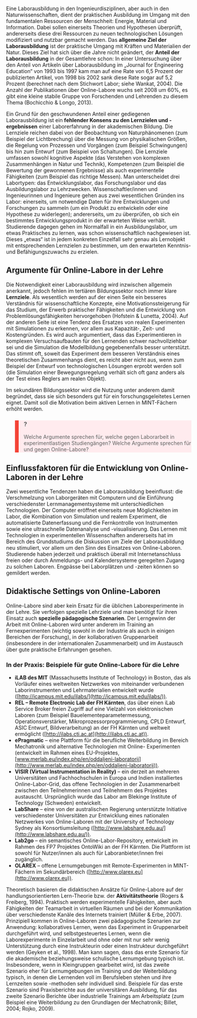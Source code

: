 <!-- filename: 04_Online-Labore_in_der_Lehre.md -->
<!-- title: Online-Labore in der Lehre -->

Eine Laborausbildung in den Ingenieurdisziplinen, aber auch in den Naturwissenschaften, dient der praktischen Ausbildung im Umgang mit den fundamentalen Ressourcen der Menschheit: Energie, Material und Information. Dabei sollen einerseits Theorien und Hypothesen überprüft, andererseits diese drei Ressourcen zu neuen technologischen Lösungen modifiziert und nutzbar gemacht werden. Das **allgemeine Ziel der Laborausbildung** ist der praktische Umgang mit Kräften und Materialien der Natur. Dieses Ziel hat sich über die Jahre nicht geändert, der **Anteil der Laborausbildung** in der Gesamtlehre schon: In einer Untersuchung über den Anteil von Artikeln über Laborausbildung im „Journal for Engineering Education“ von 1993 bis 1997 kam man auf eine Rate von 6,5 Prozent der publizierten Artikel, von 1998 bis 2002 sank diese Rate sogar auf 5,2 Prozent (berechnet nach dem Stichwort Labor; siehe Wankat, 2004). Die Anzahl der Publikationen über Online-Labore wuchs seit 2008 um 60%, es gibt eine kleine stabile Gruppe von Forschenden und Lehrenden zu diesem Thema (Bochicchio &amp; Longo, 2013).

Ein Grund für den geschwundenen Anteil einer gediegenen Laborausbildung ist ein **fehlender Konsens zu den Lernzielen und -ergebnissen** einer Laborerfahrung in der akademischen Bildung. Die Lernziele reichen dabei von der Beobachtung von Naturphänomenen (zum Beispiel der Lichtbrechung) über die Messung von physikalischen Größen, die Regelung von Prozessen und Vorgängen (zum Beispiel Schwingungen) bis hin zum Entwurf (zum Beispiel von Schaltungen). Die Lernziele umfassen sowohl kognitive Aspekte (das Verstehen von komplexen Zusammenhängen in Natur und Technik), Kompetenzen (zum Beispiel die Bewertung der gewonnenen Ergebnisse) als auch experimentelle Fähigkeiten (zum Beispiel das richtige Messen). Man unterscheidet drei Labortypen: das Entwicklungslabor, das Forschungslabor und das Ausbildungslabor zu Lehrzwecken. Wissenschaftler/innen und Ingenieurinnen und Ingenieure gehen aus zwei wesentlichen Gründen ins Labor: einerseits, um notwendige Daten für ihre Entwicklungen und Forschungen zu sammeln (um ein Produkt zu entwickeln oder eine Hypothese zu widerlegen); andererseits, um zu überprüfen, ob sich ein bestimmtes Entwicklungsprodukt in der erwarteten Weise verhält. Studierende dagegen gehen im Normalfall in ein Ausbildungslabor, um etwas Praktisches zu lernen, was schon wissenschaftlich nachgewiesen ist. Dieses „etwas“ ist in jedem konkreten Einzelfall sehr genau als Lernobjekt mit entsprechenden Lernzielen zu bestimmen, um den erwarteten Kenntnis- und Befähigungszuwachs zu erzielen.

## Argumente für Online-Labore in der Lehre

Die Notwendigkeit einer Laborausbildung wird inzwischen allgemein anerkannt, jedoch fehlen im tertiären Bildungssektor noch immer klare **Lernziele**. Als wesentlich werden auf der einen Seite ein besseres Verständnis für wissenschaftliche Konzepte, eine Motivationssteigerung für das Studium, der Erwerb praktischer Fähigkeiten und die Entwicklung von Problemlösungsfähigkeiten hervorgehoben (Hofstein &amp; Lunetta, 2004). Auf der anderen Seite ist eine Tendenz des Ersatzes von realen Experimenten mit Simulationen zu erkennen, vor allem aus Kapazität-, Zeit- und Kostengründen. Es wird auch argumentiert, dass das Experimentieren in komplexen Versuchsaufbauten für den Lernenden schwer nachvollziehbar sei und die Simulation die Modellbildung gegebenenfalls besser unterstützt. Das stimmt oft, soweit das Experiment dem besseren Verständnis eines theoretischen Zusammenhangs dient, es reicht aber nicht aus, wenn zum Beispiel der Entwurf von technologischen Lösungen erprobt werden soll (die Simulation einer Bewegungsregelung verhält sich oft ganz anders als der Test eines Reglers am realen Objekt).

Im sekundären Bildungssektor wird die Nutzung unter anderem damit begründet, dass sie sich besonders gut für ein forschungsgeleitetes Lernen eignet. Damit soll die Motivation beim aktiven Lernen in MINT-Fächern erhöht werden.

<blockquote style="background: #FFEBEE; border-left: 10px solid #F44336">

### ?

Welche Argumente sprechen für, welche gegen Laborarbeit in experimentlastigen Studiengängen? Welche Argumente sprechen für und gegen Online-Labore?

</blockquote>

## Einflussfaktoren für die Entwicklung von Online-Laboren in der Lehre

Zwei wesentliche Tendenzen haben die Laborausbildung beeinflusst: die Verschmelzung von Laborgeräten mit Computern und die Einführung verschiedenster Lernmanagementsysteme mit unterschiedlichen Technologien. Der Computer eröffnet einerseits neue Möglichkeiten im Labor, die Kombination von Simulation und realem Experiment, die automatisierte Datenerfassung und die Fernkontrolle von Instrumenten sowie eine ultraschnelle Datenanalyse und -visualisierung. Das Lernen mit Technologien in experimentellen Wissenschaften andererseits hat im Bereich des Grundstudiums die Diskussion um Ziele der Laborausbildung neu stimuliert, vor allem um den Sinn des Einsatzes von Online-Laboren. Studierende haben jederzeit und praktisch überall mit Internetanschluss freien oder durch Anmeldungs- und Kalendersysteme geregelten Zugang zu solchen Laboren. Engpässe bei Laborplätzen und -zeiten können so gemildert werden.

## Didaktische Settings von Online-Laboren

Online-Labore sind aber kein Ersatz für die üblichen Laborexperimente in der Lehre. Sie verfolgen spezielle Lehrziele und man benötigt für ihren Einsatz auch **spezielle pädagogische Szenarien**. Der Lerngewinn der Arbeit mit Online-Laboren wird unter anderem im Training an Fernexperimenten (wichtig sowohl in der Industrie als auch in einigen Bereichen der Forschung), in der kollaborativen Gruppenarbeit (insbesondere in der internationalen Zusammenarbeit) und im Austausch über gute praktische Erfahrungen gesehen.

### In der Praxis: Beispiele für gute Online-Labore für die Lehre

</blockquote>

- **iLAB des MIT** (Massachusetts Institute of Technology) in Boston, das als Vorläufer eines weltweiten Netzwerkes von miteinander verbundenen Laborinstrumenten und Lehrmaterialien entwickelt wurde ([http://icampus.mit.edu/ilabs/](http://icampus.mit.edu/ilabs/)).
- **REL – Remote Electronic Lab der FH Kärnten**, das über einen iLab Service Broker freien Zugriff auf eine Vielzahl von elektronischen Laboren (zum Beispiel Bauelementeparametermessung, Operationsverstärker, Mikroprozessorprogrammierung, CPLD Entwurf, ASIC Entwurf, Bildverarbeitung) an der FH Kärnten und weltweit ermöglicht ([http://ilabs.cti.ac.at](http://ilabs.cti.ac.at)).
- **ePragmatic** – eine Plattform für die berufliche Weiterbildung im Bereich Mechatronik und alternative Technologien mit Online- Experimenten (entwickelt im Rahmen eines EU-Projektes, [www.merlab.eu/index.php/en/oddaljeni-laboratorij](http://www.merlab.eu/index.php/en/oddaljeni-laboratorij)).
- **VISIR (Virtual Instrumentation in Reality)** – ein derzeit an mehreren Universitäten und Fachhochschulen in Europa und Indien installiertes Online-Labor-Grid, das offene Technologien in der Zusammenarbeit zwischen den Teilnehmerinnen und Teilnehmern des Projektes austauscht. Ursprünglich wurde das Labor am Blekinge Institute of Technology (Schweden) entwickelt.
- **LabShare** – eine von der australischen Regierung unterstützte Initiative verschiedenster Universitäten zur Entwicklung eines nationalen Netzwerkes von Online-Laboren mit der University of Technology Sydney als Konsortiumsleitung ([http://www.labshare.edu.au/](http://www.labshare.edu.au/)).
- **Lab2go** – ein semantisches Online-Labor-Repository, entwickelt im Rahmen des FP7 Projektes OntoWiki an der FH Kärnten. Die Plattform ist sowohl für Nutzer/innen als auch für Laboranbieter/innen frei zugänglich.
- **OLAREX** – offene Lernumgebungen mit Remote-Experimenten in MINT-Fächern im Sekundärbereich ([http://www.olarex.eu](http://www.olarex.eu)).

Theoretisch basieren die didaktischen Ansätze für Online-Labore auf der handlungsorientierten Lern-Theorie bzw. der **Aktivitätstheorie** (Rogers &amp; Freiberg, 1994). Praktisch werden experimentelle Fähigkeiten, aber auch Fähigkeiten der Teamarbeit in virtuellen Räumen und bei der Kommunikation über verschiedenste Kanäle des Internets trainiert (Müller &amp; Erbe, 2007). Prinzipiell kommen in Online-Laboren zwei pädagogische Szenarien zur Anwendung: kollaboratives Lernen, wenn das Experiment in Gruppenarbeit durchgeführt wird, und selbstgesteuertes Lernen, wenn die Laborexperimente in Einzelarbeit und ohne oder mit nur sehr wenig Unterstützung durch eine Instrukteurin oder einen Instrukteur durchgeführt werden (Geyken et al., 1998). Man kann sagen, dass das erste Szenario für die akademische beziehungsweise schulische Lernumgebung typisch ist. Insbesondere, wenn in Kleingruppen gearbeitet wird, ist das zweite Szenario eher für Lernumgebungen im Training und der Weiterbildung typisch, in denen die Lernenden voll im Berufsleben stehen und ihre Lernzeiten sowie -methoden sehr individuell sind. Beispiele für das erste Szenario sind Praxisberichte aus der universitären Ausbildung, für das zweite Szenario Berichte über industrielle Trainings am Arbeitsplatz (zum Beispiel eine Weiterbildung zu den Grundlagen der Mechatronik; Billet, 2004; Rojko, 2009).
